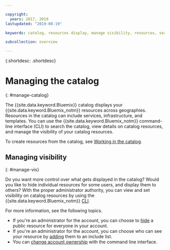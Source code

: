 ```yaml
---

copyright:
  years: 2017, 2019
lastupdated: "2019-08-19"

keywords: catalog, resources display, manage visibility, resources, services, infrastructure, templates, CLI

subcollection: overview

---
```


{:shortdesc: .shortdesc}

# Managing the catalog
{: #manage-catalog}

The {{site.data.keyword.Bluemix}} catalog displays your {{site.data.keyword.Bluemix_notm}} resources across geographies. Resources in the catalog can include services, infrastructure, and templates. You can use the {{site.data.keyword.Bluemix_notm}} command-line interface (CLI) to search the catalog, view details on catalog resources, and manage the visibility of your catalog resources.

To create resources from the catalog, see [Working in the catalog](/docs/overview?topic=overview-ui#catalogcreate).

## Managing visibility
{: #manage-vis}

Do you want more control over what gets displayed in the catalog? Would you like to hide individual resources for some users, and display them to others? With the proper administrator authority, you can view and set visibility on catalog resources by using the {{site.data.keyword.Bluemix_notm}} [CLI](/docs/cli?topic=cloud-cli-getting-started).

For more information, see the following topics.

* If you're an administrator for the account, you can choose to [hide](/docs/account?topic=account-exclude) a public resource for everyone in your account.
* If you're an administrator for the account, you can choose who can see your resource by [adding](/docs/account?topic=account-include) them to an include list.
* You can [change account ownership](/docs/account?topic=account-include#owners) with the command line interface.
